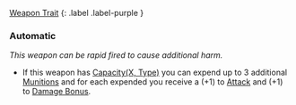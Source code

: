 
[Weapon Trait](Game/Core/Weapon-Traits)
{: .label .label-purple }

### Automatic
*This weapon can be rapid fired to cause additional harm.*
* If this weapon has [Capacity(X, Type)](#Capacity(X,%20Type)) you can expend up to 3 additional [Munitions](Comestibles#Munitions) and for each expended you receive a (+1) to [Attack](Terminology#Attack) and (+1) to [Damage Bonus](Weapons#Damage%20Bonus).